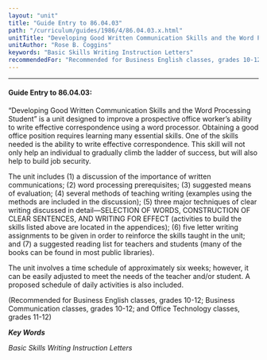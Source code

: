 ```yaml
---
layout: "unit"
title: "Guide Entry to 86.04.03"
path: "/curriculum/guides/1986/4/86.04.03.x.html"
unitTitle: "Developing Good Written Communication Skills and the Word Processing Student"
unitAuthor: "Rose B. Coggins"
keywords: "Basic Skills Writing Instruction Letters"
recommendedFor: "Recommended for Business English classes, grades 10-12; Business Communication classes, grades 10-12; and Office Technology classes, grades 11-12"
---
```

<body>
<hr/>
<h4>
Guide Entry to 86.04.03:
</h4>
“Developing Good Written Communication Skills and the Word Processing Student” is a unit designed to improve a prospective office worker’s ability to write effective correspondence using a word processor. Obtaining a good office position requires learning many essential skills. One of the skills needed is the ability to write effective correspondence. This skill will not only help an individual to gradually climb the ladder of success, but will also help to build job security.
<p>
The unit includes (1) a discussion of the importance of written communications; (2) word processing prerequisites; (3) suggested means of evaluation; (4) several methods of teaching writing (examples using the methods are included in the discussion); (5) three major techniques of clear writing discussed in detail—SELECTION OF WORDS, CONSTRUCTION OF CLEAR SENTENCES, AND WRITING FOR EFFECT (activities to build the skills listed above are located in the appendices); (6) five letter writing assignments to be given in order to reinforce the skills taught in the unit; and (7) a suggested reading list for teachers and students (many of the books can be found in most public libraries).
</p>
<p>
The unit involves a time schedule of approximately six weeks; however, it can be easily adjusted to meet the needs of the teacher and/or student. A proposed schedule of daily activities is also included.
</p>
<p>
(Recommended for Business English classes, grades 10-12; Business Communication classes, grades 10-12; and Office Technology classes, grades 11-12)
</p>
<p>
<b>
<i>
Key Words
</i>
</b>
<br/>
</p>
<p>
<i>
Basic Skills Writing Instruction Letters
</i>
</p>
</body>